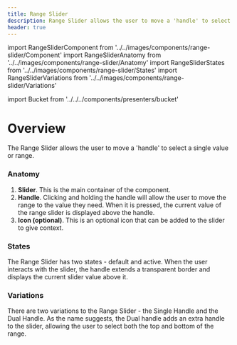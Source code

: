 ```yaml
---
title: Range Slider
description: Range Slider allows the user to move a 'handle' to select a single value or range.
header: true
---
```


import RangeSliderComponent from '../../images/components/range-slider/Component'
import RangeSliderAnatomy from '../../images/components/range-slider/Anatomy'
import RangeSliderStates from '../../images/components/range-slider/States'
import RangeSliderVariations from '../../images/components/range-slider/Variations'

import Bucket from '../../../components/presenters/bucket'

<div className="bucket__container">
  <Bucket type="sketch" url="https://docs.royalnavy.io/design-system.sketch" />
  <Bucket type="storybook" url="https://storybook.royalnavy.io/?path=/docs/range-slider--default" />
</div>

# Overview

The Range Slider allows the user to move a 'handle' to select a single value or range.

<RangeSliderComponent />

  
### Anatomy
<RangeSliderAnatomy />

1. **Slider**. This is the main container of the component.
2. **Handle**. Clicking and holding the handle will allow the user to move the range to the value they need. When it is pressed, the current value of the range slider is displayed above the handle.
2. **Icon (optional)**. This is an optional icon that can be added to the slider to give context.

### States

<RangeSliderStates />

The Range Slider has two states - default and active. When the user interacts with the slider, the handle extends a transparent border and displays the current slider value above it.

### Variations

<RangeSliderVariations />

There are two variations to the Range Slider - the Single Handle and the Dual Handle. As the name suggests, the Dual handle adds an extra handle to the slider, allowing the user to select both the top and bottom of the range.
